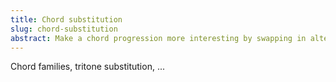 ```yaml
---
title: Chord substitution
slug: chord-substitution
abstract: Make a chord progression more interesting by swapping in alternate chords that still "work". 
---
```



Chord families, tritone substitution, ...
